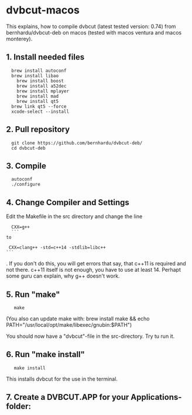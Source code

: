 # dvbcut-macos

This explains, how to compile dvbcut (latest tested version: 0.74) from bernhardu/dvbcut-deb on macos (tested with macos ventura and macos monterey).

## 1. Install needed files
```
  brew install autoconf
  brew install libao
	brew install boost
	brew install a52dec
	brew install mplayer
	brew install mad
	brew install qt5
  brew link qt5 --force
  xcode-select --install
```

## 2. Pull repository
```
  git clone https://github.com/bernhardu/dvbcut-deb/
  cd dvbcut-deb
```

## 3. Compile
```
  autoconf
  ./configure
  ```


## 4. Change Compiler and Settings
   Edit the Makefile in the src directory and change the line
   ```
     CXX=g++
     ```
   to
   ```
     CXX=clang++ -std=c++14 -stdlib=libc++
    ```

   .
   If you don't do this, you will get errors that say, that c++11 is required and not there. c++11 itself is not enough, you have to use at least 14. Perhapt some guru can explain, why g++ doesn't work.

## 5. Run "make"
```
   make
   ```
   
   (You also can update make with: brew install make && echo PATH="/usr/local/opt/make/libexec/gnubin:$PATH")
   
   You should now have a "dvbcut"-file in the src-directory. Try tu run it.

## 6. Run "make install"
```
   make install
```

   This installs dvbcut for the use in the terminal.
   
## 7. Create a DVBCUT.APP for your Applications-folder:
   
   
   
